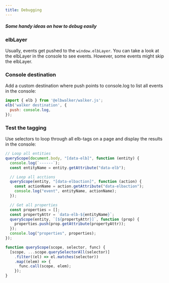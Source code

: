 ```yaml
---
title: Debugging
---
```


##### Some handy ideas on how to debug easily

### elbLayer

Usually, events get pushed to the `window.elbLayer`. You can take a look at the elbLayer in the console to see events. However, some events might skip the elbLayer.

### Console destination

Add a custom destination where push points to console.log to list all events in the console:

```js
import { elb } from '@elbwalker/walker.js';
elb('walker destination', {
  push: console.log,
});
```

### Test the tagging

Use selectors to loop through all elb-tags on a page and display the results in the console:

```js
// Loop all entities
queryScope(document.body, "[data-elb]", function (entity) {
  console.log(`------`);
  const entityName = entity.getAttribute("data-elb");

  // Loop all acctions
  queryScope(entity, "[data-elbaction]", function (action) {
    const actionName = action.getAttribute("data-elbaction");
    console.log("event", entityName, actionName);
  });

  // Get all properties
  const properties = [];
  const propertyAttr = `data-elb-${entityName}`;
  queryScope(entity, `[${propertyAttr}]`, function (prop) {
    properties.push(prop.getAttribute(propertyAttr));
  });
  console.log("properties", properties);
});

function queryScope(scope, selector, func) {
  [scope, ...scope.querySelectorAll(selector)]
    .filter((el) => el.matches(selector))
    .map((elem) => {
      func.call(scope, elem);
    });
}
```